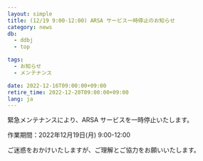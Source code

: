```yaml
---
layout: simple
title: (12/19 9:00-12:00) ARSA サービス一時停止のお知らせ
category: news
db:
  - ddbj
  - top

tags:
  - お知らせ
  - メンテナンス

date: 2022-12-16T09:00:00+09:00
retire_time: 2022-12-20T09:00:00+09:00
lang: ja
---
```




緊急メンテナンスにより、ARSA サービスを一時停止いたします。

作業期間：2022年12月19日(月) 9:00-12:00 

ご迷惑をおかけいたしますが、ご理解とご協力をお願いいたします。

